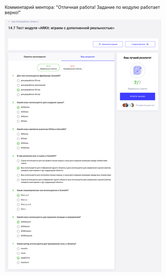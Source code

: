 Комментарий ментора: "Отличная работа! Задание по модулю работает верно!"


![Тест модуля «ARKit: играем с дополненной реальностью»](https://github.com/AsahiOcean/Skillbox/blob/master/iOS-%D1%80%D0%B0%D0%B7%D1%80%D0%B0%D0%B1%D0%BE%D1%82%D0%BA%D0%B0.%20%D0%A3%D1%80%D0%BE%D0%B2%D0%B5%D0%BD%D1%8C%202/14.%20ARKit%20%D0%B8%D0%B3%D1%80%D0%B0%D0%B5%D0%BC%20%D1%81%20%D0%B4%D0%BE%D0%BF%D0%BE%D0%BB%D0%BD%D0%B5%D0%BD%D0%BD%D0%BE%D0%B9%20%D1%80%D0%B5%D0%B0%D0%BB%D1%8C%D0%BD%D0%BE%D1%81%D1%82%D1%8C%D1%8E/14.7%20%D0%A2%D0%B5%D1%81%D1%82%20%D0%BC%D0%BE%D0%B4%D1%83%D0%BB%D1%8F%20%C2%ABARKit%20%D0%B8%D0%B3%D1%80%D0%B0%D0%B5%D0%BC%20%D1%81%20%D0%B4%D0%BE%D0%BF%D0%BE%D0%BB%D0%BD%D0%B5%D0%BD%D0%BD%D0%BE%D0%B9%20%D1%80%D0%B5%D0%B0%D0%BB%D1%8C%D0%BD%D0%BE%D1%81%D1%82%D1%8C%D1%8E%C2%BB.png)
